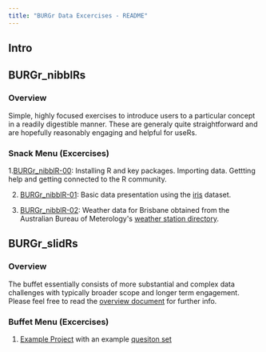 ```yaml
---
title: "BURGr Data Excercises - README"
---
```


## Intro

## BURGr_nibblRs

### Overview

Simple, highly focused exercises to introduce users to a particular concept in a readily digestible manner. These are generaly quite straightforward and are hopefully reasonably engaging and helpful for useRs.

### Snack Menu (Excercises)
1.[BURGr_nibblR-00](https://github.com/AU-BURGr/data_exercises/blob/master/00_BURGr_basics/getting_into_R.Rmd): Installing R and key packages. Importing data. Gettting help and getting connected to the R community.

2. [BURGr_nibblR-01](https://github.com/AU-BURGr/data_exercises/blob/master/01_BURGr_nibblRs/questions/BURGr_nibblR-01_intro_with_iris-Q.md): Basic data presentation using the [iris](https://en.wikipedia.org/wiki/Iris_flower_data_set) dataset.

3. [BURGr_nibblR-02](https://github.com/AU-BURGr/data_exercises/blob/master/01_BURGr_nibblRs/questions/BURGr_nibblR-02_Brisbane_weather-pt1-Q.md): Weather data for Brisbane obtained from the Australian Bureau of Meterology's [weather station directory](http://www.bom.gov.au/climate/data/stations/).

## BURGr_slidRs

### Overview

The buffet essentially consists of more substantial and complex data challenges with typically broader scope and longer term engagement. Please feel free to read the [overview document](https://github.com/AU-BURGr/data_exercises/blob/master/01_BURGr_slidRs/strategy_proposal.md) for further info.

### Buffet Menu (Excercises)

1. [Example Project](https://github.com/AU-BURGr/data_exercises/blob/master/02_BURGr_slidRs/strategy_proposal.md#example-project) with an example [quesiton set](https://github.com/AU-BURGr/data_exercises/blob/master/02_BURGr_slidRs/strategy_proposal.md#potential-questions)


